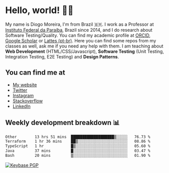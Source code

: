 # Hello, world! 👋🏻

My name is Diogo Moreira, I'm from Brazil 🇧🇷. I work as a Professor at [Instituto Federal da Paraíba](https://ifpb.edu.br), Brazil since 2014, and I do research about Software Testing/Quality. You can find my academic profile at [ORCID](https://orcid.org/0000-0003-1803-6565), [Google Scholar](https://scholar.google.com.br/citations?hl=pt-BR&user=DlSdlvEAAAAJ) or [Lattes (pt-br)](http://buscatextual.cnpq.br/buscatextual/visualizacv.do?id=K4384159A1). Here you can find some repos from my classes as well, ask me if you need any help with them. I am teaching about **Web Development** (HTML/CSS/Javascript), **Software Testing** (Unit Testing, Integration Testing, E2E Testing) and **Design Patterns**.

## You can find me at
- [My website](https://diogodmoreira.com)
- [Twitter](https://twitter.com/diogodmoreira)
- [Instagram](https://instagram.com/diogo.dmoreira)
- [Stackoverflow](https://stackoverflow.com/users/1541533/diogo-moreira)
- [LinkedIn](https://linkedin.com/in/diogodmoreira)

## Weekly development breakdown 📊

<!--START_SECTION:waka-->

```txt
Other        13 hrs 51 mins  ███████████████████▒░░░░░   76.73 %
Terraform    1 hr 36 mins    ██▒░░░░░░░░░░░░░░░░░░░░░░   08.86 %
TypeScript   1 hr            █▒░░░░░░░░░░░░░░░░░░░░░░░   05.60 %
Java         37 mins         █░░░░░░░░░░░░░░░░░░░░░░░░   03.47 %
Bash         20 mins         ▒░░░░░░░░░░░░░░░░░░░░░░░░   01.90 %
```

<!--END_SECTION:waka-->

[![Keybase PGP](https://img.shields.io/keybase/pgp/diogomoreira?style=flat-square)](https://keybase.io/diogomoreira)
